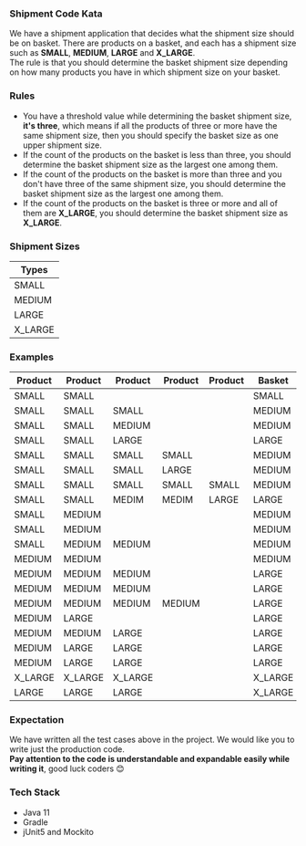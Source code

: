 ### Shipment Code Kata

We have a shipment application that decides what the shipment size should be on basket. There are products on a basket, and each has a shipment size such as **SMALL**, **MEDIUM**, **LARGE** and **X_LARGE**.\
The rule is that you should determine the basket shipment size depending on how many products you have in which shipment size on your basket.

### Rules
* You have a threshold value while determining the basket shipment size, **it's three**, which means if all the products of three or more have the same shipment size, then you should specify the basket size as one upper shipment size.
* If the count of the products on the basket is less than three, you should determine the basket shipment size as the largest one among them.
* If the count of the products on the basket is more than three and you don't have three of the same shipment size, you should determine the basket shipment size as the largest one among them.
* If the count of the products on the basket is three or more and all of them are **X_LARGE**, you should determine the basket shipment size as **X_LARGE**.

### Shipment Sizes
| Types |
| ---------- |
| SMALL      |
| MEDIUM     |
| LARGE      |
| X_LARGE    |

### Examples
| Product | Product | Product | Product | Product | Basket |
| ------- | ------- | ------- | ------- | ------- | ------ |
| SMALL   | SMALL   |         |         |         | SMALL  |
| SMALL   | SMALL   | SMALL   |         |         | MEDIUM |
| SMALL   | SMALL   | MEDIUM  |         |         | MEDIUM |
| SMALL   | SMALL   | LARGE   |         |         | LARGE  |
| SMALL   | SMALL   | SMALL   | SMALL   |         | MEDIUM |
| SMALL   | SMALL   | SMALL   | LARGE   |         | MEDIUM |
| SMALL   | SMALL   | SMALL   | SMALL   | SMALL   | MEDIUM |
| SMALL   | SMALL   | MEDIM   | MEDIM   | LARGE   | LARGE  |
| SMALL   | MEDIUM  |         |         |         | MEDIUM |
| SMALL   | MEDIUM  |         |         |         | MEDIUM |
| SMALL   | MEDIUM  | MEDIUM  |         |         | MEDIUM |
| MEDIUM  | MEDIUM  |         |         |         | MEDIUM |
| MEDIUM  | MEDIUM  | MEDIUM  |         |         | LARGE  |
| MEDIUM  | MEDIUM  | MEDIUM  |         |         | LARGE  |
| MEDIUM  | MEDIUM  | MEDIUM  | MEDIUM  |         | LARGE  |
| MEDIUM  | LARGE   |         |         |         | LARGE  |
| MEDIUM  | MEDIUM  | LARGE   |         |         | LARGE  |
| MEDIUM  | LARGE   | LARGE   |         |         | LARGE  |
| MEDIUM  | LARGE   | LARGE   |         |         | LARGE  |
| X_LARGE | X_LARGE | X_LARGE |         |         | X_LARGE|
| LARGE   | LARGE   | LARGE   |         |         | X_LARGE|

### Expectation
We have written all the test cases above in the project. We would like you to write just the production code.\
**Pay attention to the code is understandable and expandable easily while writing it**, good luck coders :blush:

### Tech Stack
 * Java 11
 * Gradle
 * jUnit5 and Mockito
